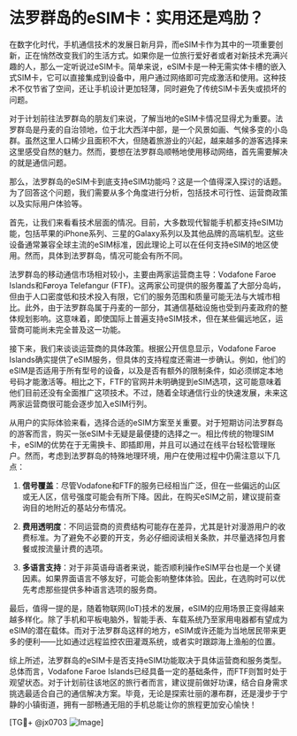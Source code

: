 # 法罗群岛的eSIM卡：实用还是鸡肋？

在数字化时代，手机通信技术的发展日新月异，而eSIM卡作为其中的一项重要创新，正在悄然改变我们的生活方式。如果你是一位旅行爱好者或者对新技术充满兴趣的人，那么一定听说过eSIM卡。简单来说，eSIM卡是一种无需实体卡槽的嵌入式SIM卡，它可以直接集成到设备中，用户通过网络即可完成激活和使用。这种技术不仅节省了空间，还让手机设计更加轻薄，同时避免了传统SIM卡丢失或损坏的问题。

对于计划前往法罗群岛的朋友们来说，了解当地的eSIM卡情况显得尤为重要。法罗群岛是丹麦的自治领地，位于北大西洋中部，是一个风景如画、气候多变的小岛群。虽然这里人口稀少且面积不大，但随着旅游业的兴起，越来越多的游客选择来这里感受自然的魅力。然而，要想在法罗群岛顺畅地使用移动网络，首先需要解决的就是通信问题。

那么，法罗群岛的eSIM卡到底支持eSIM功能吗？这是一个值得深入探讨的话题。为了回答这个问题，我们需要从多个角度进行分析，包括技术可行性、运营商政策以及实际用户体验等。

首先，让我们来看看技术层面的情况。目前，大多数现代智能手机都支持eSIM功能，包括苹果的iPhone系列、三星的Galaxy系列以及其他品牌的高端机型。这些设备通常兼容全球主流的eSIM标准，因此理论上可以在任何支持eSIM的地区使用。然而，具体到法罗群岛，情况可能会有所不同。

法罗群岛的移动通信市场相对较小，主要由两家运营商主导：Vodafone Faroe Islands和Føroya Telefangur (FTF)。这两家公司提供的服务覆盖了大部分岛屿，但由于人口密度低和技术投入有限，它们的服务范围和质量可能无法与大城市相比。此外，由于法罗群岛属于丹麦的一部分，其通信基础设施也受到丹麦政府的整体规划影响。这意味着，即使国际上普遍支持eSIM技术，但在某些偏远地区，运营商可能尚未完全普及这一功能。

接下来，我们来谈谈运营商的具体政策。根据公开信息显示，Vodafone Faroe Islands确实提供了eSIM服务，但具体的支持程度还需进一步确认。例如，他们的eSIM是否适用于所有型号的设备，以及是否有额外的限制条件，如必须绑定本地号码才能激活等。相比之下，FTF的官网并未明确提到eSIM选项，这可能意味着他们目前还没有全面推广这项技术。不过，随着全球通信行业的快速发展，未来这两家运营商很可能会逐步加入eSIM行列。

从用户的实际体验来看，选择合适的eSIM方案至关重要。对于短期访问法罗群岛的游客而言，购买一张eSIM卡无疑是最便捷的选择之一。相比传统的物理SIM卡，eSIM的优势在于无需换卡、即插即用，并且可以通过在线平台轻松管理账户。然而，考虑到法罗群岛的特殊地理环境，用户在使用过程中仍需注意以下几点：

1. **信号覆盖**：尽管Vodafone和FTF的服务已经相当广泛，但在一些偏远的山区或无人区，信号强度可能会有所下降。因此，在购买eSIM之前，建议提前查询目的地附近的基站分布情况。
   
2. **费用透明度**：不同运营商的资费结构可能存在差异，尤其是针对漫游用户的收费标准。为了避免不必要的开支，务必仔细阅读相关条款，并尽量选择包月套餐或按流量计费的选项。

3. **多语言支持**：对于非英语母语者来说，能否顺利操作eSIM平台也是一个关键因素。如果界面语言不够友好，可能会影响整体体验。因此，在选购时可以优先考虑那些提供多种语言选项的服务商。

最后，值得一提的是，随着物联网(IoT)技术的发展，eSIM的应用场景正变得越来越多样化。除了手机和平板电脑外，智能手表、车载系统乃至家用电器都有望成为eSIM的潜在载体。而对于法罗群岛这样的地方，eSIM或许还能为当地居民带来更多的便利——比如通过远程监控农田灌溉系统，或者实时跟踪海上渔船的位置。

综上所述，法罗群岛的eSIM卡是否支持eSIM功能取决于具体运营商和服务类型。总体而言，Vodafone Faroe Islands已经具备一定的基础条件，而FTF则暂时处于观望状态。对于计划前往该地区的旅行者而言，建议提前做好功课，结合自身需求挑选最适合自己的通信解决方案。毕竟，无论是探索壮丽的瀑布群，还是漫步于宁静的小镇街道，拥有一部畅通无阻的手机总能让你的旅程更加安心愉快！

[TG💪+ @jx0703 ![Image](https://github.com/user-attachments/assets/dbca1d08-cadb-493c-b0ec-ad6f7a83f270)]